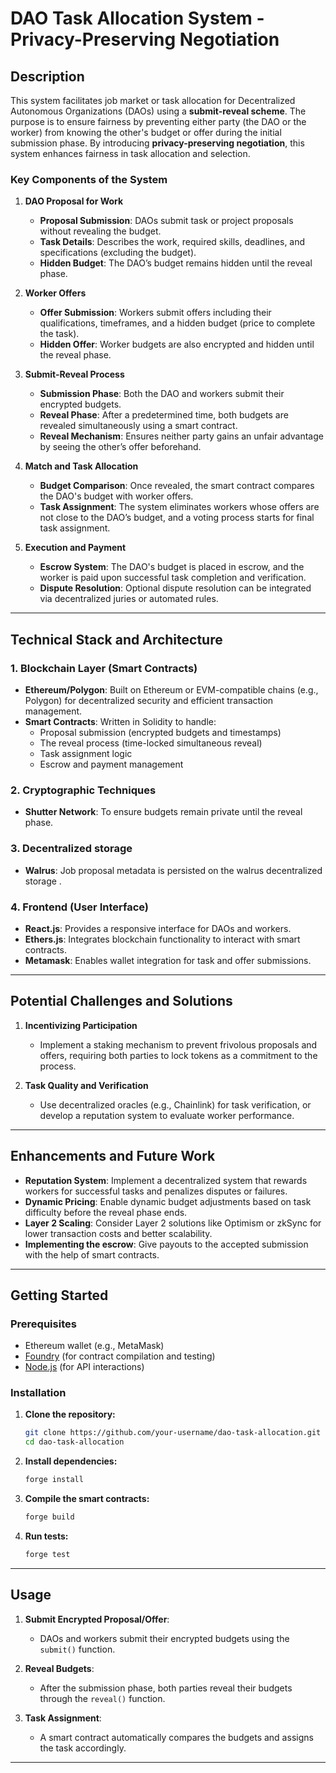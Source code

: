 # **DAO Task Allocation System - Privacy-Preserving Negotiation**

## **Description**

This system facilitates job market or task allocation for Decentralized Autonomous Organizations (DAOs) using a **submit-reveal scheme**. The purpose is to ensure fairness by preventing either party (the DAO or the worker) from knowing the other's budget or offer during the initial submission phase. By introducing **privacy-preserving negotiation**, this system enhances fairness in task allocation and selection.

### **Key Components of the System**

1. **DAO Proposal for Work**
   - **Proposal Submission**: DAOs submit task or project proposals without revealing the budget.
   - **Task Details**: Describes the work, required skills, deadlines, and specifications (excluding the budget).
   - **Hidden Budget**: The DAO’s budget remains hidden until the reveal phase.

2. **Worker Offers**
   - **Offer Submission**: Workers submit offers including their qualifications, timeframes, and a hidden budget (price to complete the task).
   - **Hidden Offer**: Worker budgets are also encrypted and hidden until the reveal phase.

3. **Submit-Reveal Process**
   - **Submission Phase**: Both the DAO and workers submit their encrypted budgets.
   - **Reveal Phase**: After a predetermined time, both budgets are revealed simultaneously using a smart contract.
   - **Reveal Mechanism**: Ensures neither party gains an unfair advantage by seeing the other’s offer beforehand.

4. **Match and Task Allocation**
   - **Budget Comparison**: Once revealed, the smart contract compares the DAO's budget with worker offers.
   - **Task Assignment**: The system eliminates workers whose offers are not close to the DAO’s budget, and a voting process starts for final task assignment.

5. **Execution and Payment**
   - **Escrow System**: The DAO's budget is placed in escrow, and the worker is paid upon successful task completion and verification.
   - **Dispute Resolution**: Optional dispute resolution can be integrated via decentralized juries or automated rules.

---

## **Technical Stack and Architecture**

### **1. Blockchain Layer (Smart Contracts)**
- **Ethereum/Polygon**: Built on Ethereum or EVM-compatible chains (e.g., Polygon) for decentralized security and efficient transaction management.
- **Smart Contracts**: Written in Solidity to handle:
   - Proposal submission (encrypted budgets and timestamps)
   - The reveal process (time-locked simultaneous reveal)
   - Task assignment logic
   - Escrow and payment management

### **2. Cryptographic Techniques**
- **Shutter Network**: To ensure budgets remain private until the reveal phase.
### **3. Decentralized storage**
- **Walrus**: Job proposal metadata is persisted on the walrus decentralized storage .
### **4. Frontend (User Interface)**
- **React.js**: Provides a responsive interface for DAOs and workers.
- **Ethers.js**: Integrates blockchain functionality to interact with smart contracts.
- **Metamask**: Enables wallet integration for task and offer submissions.

---

## **Potential Challenges and Solutions**

1. **Incentivizing Participation**
   - Implement a staking mechanism to prevent frivolous proposals and offers, requiring both parties to lock tokens as a commitment to the process.

2. **Task Quality and Verification**
   - Use decentralized oracles (e.g., Chainlink) for task verification, or develop a reputation system to evaluate worker performance.

---

## **Enhancements and Future Work**

- **Reputation System**: Implement a decentralized system that rewards workers for successful tasks and penalizes disputes or failures.
- **Dynamic Pricing**: Enable dynamic budget adjustments based on task difficulty before the reveal phase ends.
- **Layer 2 Scaling**: Consider Layer 2 solutions like Optimism or zkSync for lower transaction costs and better scalability.
- **Implementing the escrow**: Give payouts to the accepted submission 
with the help of smart contracts.
---

## **Getting Started**

### **Prerequisites**
- Ethereum wallet (e.g., MetaMask)
- [Foundry](https://book.getfoundry.sh/getting-started/installation) (for contract compilation and testing)
- [Node.js](https://nodejs.org/en/) (for API interactions)

### **Installation**

1. **Clone the repository:**
   ```bash
   git clone https://github.com/your-username/dao-task-allocation.git
   cd dao-task-allocation
   ```

2. **Install dependencies:**
   ```bash
   forge install
   ```

3. **Compile the smart contracts:**
   ```bash
   forge build
   ```

4. **Run tests:**
   ```bash
   forge test
   ```

---

## **Usage**

1. **Submit Encrypted Proposal/Offer**:
   - DAOs and workers submit their encrypted budgets using the `submit()` function.
   
2. **Reveal Budgets**:
   - After the submission phase, both parties reveal their budgets through the `reveal()` function.

3. **Task Assignment**:
   - A smart contract automatically compares the budgets and assigns the task accordingly.

---